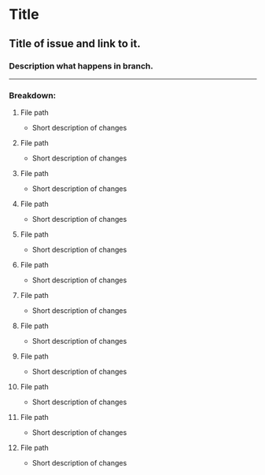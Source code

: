 # Title

## Title of issue and link to it.

### Description what happens in branch.

-----------------------------------------------------------------------------------------------
### Breakdown:

 1. File path
     * Short description of changes
   
 2. File path
     * Short description of changes
   
 3. File path
     * Short description of changes
   
 4. File path
     * Short description of changes
   
 5. File path
     * Short description of changes
   
 6. File path
     * Short description of changes
   
 7. File path
     * Short description of changes
   
 8. File path
     * Short description of changes
   
 9. File path
     * Short description of changes
   
 10. File path
     * Short description of changes
   
 11. File path
     * Short description of changes
   
 12. File path
     * Short description of changes
